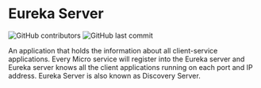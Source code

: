 # Eureka Server
![GitHub contributors](https://img.shields.io/github/contributors/vasanthpandian/eureka-server.svg) ![GitHub last commit](https://img.shields.io/github/last-commit/vasanthpandian/eureka-server.svg)

An application that holds the information about all client-service applications. Every Micro service will register into the Eureka server and Eureka server knows all the client applications running on each port and IP address. Eureka Server is also known as Discovery Server.
